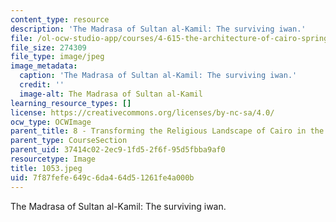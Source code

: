 ```yaml
---
content_type: resource
description: 'The Madrasa of Sultan al-Kamil: The surviving iwan.'
file: /ol-ocw-studio-app/courses/4-615-the-architecture-of-cairo-spring-2002/7f87fefe649c6da464d51261fe4a000b_1053.jpeg
file_size: 274309
file_type: image/jpeg
image_metadata:
  caption: 'The Madrasa of Sultan al-Kamil: The surviving iwan.'
  credit: ''
  image-alt: The Madrasa of Sultan al-Kamil
learning_resource_types: []
license: https://creativecommons.org/licenses/by-nc-sa/4.0/
ocw_type: OCWImage
parent_title: 8 - Transforming the Religious Landscape of Cairo in the Ayyubid Period
parent_type: CourseSection
parent_uid: 37414c02-2ec9-1fd5-2f6f-95d5fbba9af0
resourcetype: Image
title: 1053.jpeg
uid: 7f87fefe-649c-6da4-64d5-1261fe4a000b
---
```

The Madrasa of Sultan al-Kamil: The surviving iwan.
